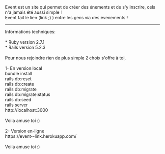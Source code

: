 <img src="https://i.goopics.net/WY0D3.png" alt="">

Event<link> est un site qui permet de créer des énements et de s'y inscrire, cela n'a jamais été aussi simple ! <br> 
Event<link> fait le lien (link ;) ) entre les gens via des évenements !<br> 
<hr> 
Informations techniques:<br> 
<br> 
* Ruby version 2.7.1<br> 
* Rails version 5.2.3<br> 
<br>
Pour nous rejoindre rien de plus simple 2 choix s'offre à toi,<br>
<br>
  1- En version local<br> 
    bundle install<br>
    rails db:reset<br>
    rails db:create<br>
    rails db:migrate<br>
    rails db:migrate:status<br>
    rails db:seed<br>
    rails server<br>
    http://localhost:3000<br>
    <br>
    Voila amuse toi :)<br>
    <br>
  2- Version en-ligne<br>
    https://event--link.herokuapp.com/<br>
    <br>
    Voila amuse toi :)<br>
